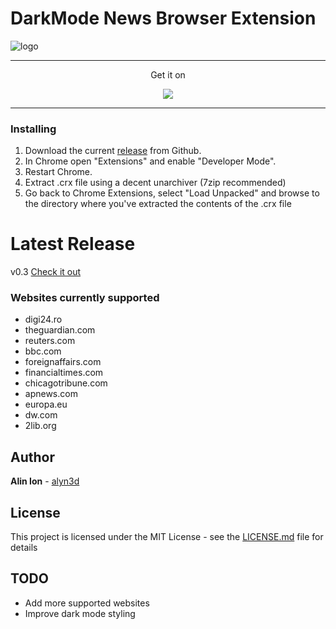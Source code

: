 # DarkMode News Browser Extension
![logo](https://repository-images.githubusercontent.com/356982666/54a94600-a0b0-11eb-9628-79fb453ceaf1)

***
<p align='center'>Get it on</p>
<p align='center'>
<a href="https://addons.mozilla.org/en-US/firefox/addon/darkmode-news/"><img src="https://user-images.githubusercontent.com/11836158/115163309-1bbda100-a0b1-11eb-8933-daefd6e473c2.png"/></a>


</p>

***

### Installing

1. Download the current [release](https://github.com/alyn3d/darkmode-news/releases) from Github.
2. In Chrome open "Extensions" and enable "Developer Mode".
3. Restart Chrome.
4. Extract .crx file using a decent unarchiver (7zip recommended)
5. Go back to Chrome Extensions, select "Load Unpacked" and browse to the directory where you've extracted the contents of the .crx file

# Latest Release

v0.3
[Check it out](https://github.com/alyn3d/darkmode-news/releases)

### Websites currently supported

- digi24.ro
- theguardian.com
- reuters.com
- bbc.com
- foreignaffairs.com
- financialtimes.com
- chicagotribune.com
- apnews.com
- europa.eu
- dw.com
- 2lib.org

## Author
**Alin Ion** - [alyn3d](https://github.com/alyn3d)

## License

This project is licensed under the MIT License - see the [LICENSE.md](LICENSE.md) file for details

## TODO

* Add more supported websites 
* Improve dark mode styling
